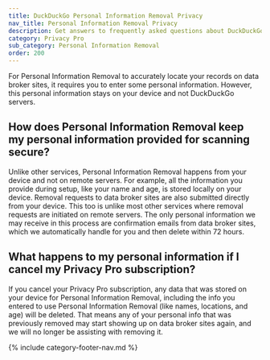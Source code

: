 ```yaml
---
title: DuckDuckGo Personal Information Removal Privacy
nav_title: Personal Information Removal Privacy
description: Get answers to frequently asked questions about DuckDuckGo Personal Information Removal, which removes your personal information from sites that store and sell it.
category: Privacy Pro
sub_category: Personal Information Removal
order: 200
---
```


For Personal Information Removal to accurately locate your records on data broker sites, it requires you to enter some personal information. However, this personal information stays on your device and not DuckDuckGo servers.

## How does Personal Information Removal keep my personal information provided for scanning secure?

Unlike other services, Personal Information Removal happens from your device and not on remote servers. For example, all the information you provide during setup, like your name and age, is stored locally on your device. Removal requests to data broker sites are also submitted directly from your device. This too is unlike most other services where removal requests are initiated on remote servers. The only personal information we may receive in this process are confirmation emails from data broker sites, which we automatically handle for you and then delete within 72 hours.

## What happens to my personal information if I cancel my Privacy Pro subscription?

If you cancel your Privacy Pro subscription, any data that was stored on your device for Personal Information Removal, including the info you entered to use Personal Information Removal (like names, locations, and age) will be deleted. That means any of your personal info that was previously removed may start showing up on data broker sites again, and we will no longer be assisting with removing it.

{% include category-footer-nav.md %}
